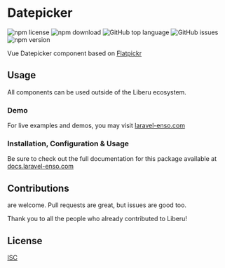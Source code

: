 # Datepicker

![npm license](https://img.shields.io/npm/l/@liberu-ui/datepicker.svg) 
![npm download](https://img.shields.io/npm/dm/@liberu-ui/datepicker.svg) 
![GitHub top language](https://img.shields.io/github/languages/top/liberu-ui/datepicker.svg) 
![GitHub issues](https://img.shields.io/github/issues/liberu-ui/datepicker.svg) 
![npm version](https://img.shields.io/npm/v/@liberu-ui/datepicker.svg) 

Vue Datepicker component based on [Flatpickr](https://flatpickr.ts.org/)

## Usage
All components can be used outside of the Liberu ecosystem.

### Demo

For live examples and demos, you may visit [laravel-enso.com](https://www.laravel-enso.com)

### Installation, Configuration & Usage

Be sure to check out the full documentation for this package available at [docs.laravel-enso.com](https://docs.laravel-enso.com/frontend/datepicker.html)

## Contributions

are welcome. Pull requests are great, but issues are good too.

Thank you to all the people who already contributed to Liberu!

## License

[ISC](https://opensource.org/licenses/ISC)
